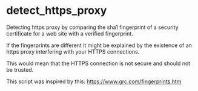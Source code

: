 # detect_https_proxy
Detecting https proxy by comparing the sha1 fingerprint of a security
certificate for a web site with a verified fingerprint.

If the fingerprints are different it might be explained by the existence of an
https proxy interfering with your HTTPS connections.

This would mean that the HTTPS connection is not secure and should not be
trusted.

This script was inspired by this: https://www.grc.com/fingerprints.htm

